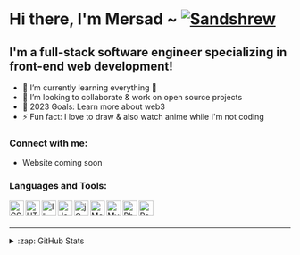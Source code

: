 # Hi there, I'm Mersad ~ [![Sandshrew](https://img.pokemondb.net/sprites/ruby-sapphire/normal/sandshrew.png)](https://pokemondb.net/pokedex/sandshrew)

## I'm a full-stack software engineer specializing in front-end web development!

- 🌱 I’m currently learning everything 🤣
- 📌 I’m looking to collaborate & work on open source projects
- 🥅 2023 Goals: Learn more about web3
- ⚡ Fun fact: I love to draw & also watch anime while I'm not coding

### Connect with me:

- Website coming soon 

### Languages and Tools:

<img align="left" alt="CSS 3" width="26px" src="https://cdn.jsdelivr.net/gh/devicons/devicon/icons/css3/css3-original.svg"/> 
<img align="left" alt="HTML 5" width="26px" src="https://cdn.jsdelivr.net/gh/devicons/devicon/icons/html5/html5-original.svg"/> 
<img align="left" alt="Illustrator" width="26px" src="https://cdn.jsdelivr.net/gh/devicons/devicon/icons/illustrator/illustrator-plain.svg"/>
<img align="left" alt="Javascript" width="26px" src="https://cdn.jsdelivr.net/gh/devicons/devicon/icons/javascript/javascript-original.svg"> 
<img align="left" alt="jQuery" width="26px" src="https://cdn.jsdelivr.net/gh/devicons/devicon/icons/jquery/jquery-original.svg"/> 
<img align="left" alt="MongoDB" width="26px" src="https://cdn.jsdelivr.net/gh/devicons/devicon/icons/mongodb/mongodb-original.svg"/> 
<img align="left" alt="My SQL" width="26px" src="https://cdn.jsdelivr.net/gh/devicons/devicon/icons/mysql/mysql-original.svg"/> 
<img align="left" alt="Photoshop" width="26px" src="https://cdn.jsdelivr.net/gh/devicons/devicon/icons/photoshop/photoshop-plain.svg"/>
<img align="left" alt="React" width="26px" src="https://cdn.jsdelivr.net/gh/devicons/devicon/icons/react/react-original.svg"/>

<br />
<br />

---

<details>
  <summary>:zap: GitHub Stats</summary>

  <img align="left" alt="codeSTACKr's GitHub Stats" src="https://github-readme-stats.vercel.app/api?username=codeSTACKr&show_icons=true&hide_border=false&title_color=ff652f&icon_color=FFE400&bg_color=09131B&text_color=ffffff&border_color=0c1a25" />

</details>

[website]: https://codeSTACKr.com
[linkedin]: https://linkedin.com/in/codeSTACKr
